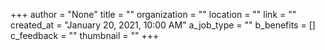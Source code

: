 +++
author = "None"
title = ""
organization = ""
location = ""
link = ""
created_at = "January 20, 2021, 10:00 AM"
a_job_type = ""
b_benefits = []
c_feedback = ""
thumbnail = ""
+++
